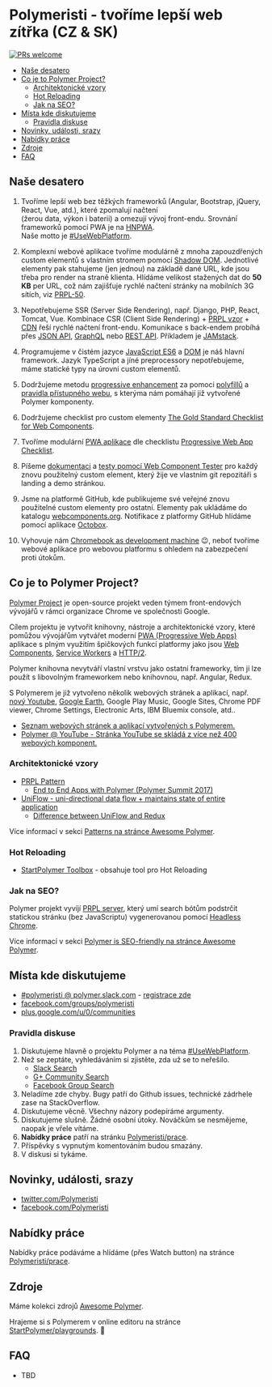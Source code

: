 # Polymeristi - tvoříme lepší web zítřka (CZ & SK)

[![PRs welcome](https://img.shields.io/badge/PRs-welcome-brightgreen.svg)](https://help.github.com/articles/about-pull-requests/)

- [Naše desatero](#naše-desatero)
- [Co je to Polymer Project?](#co-je-to-polymer-project)
  - [Architektonické vzory](#architektonické-vzory)
  - [Hot Reloading](#hot-reloading)
  - [Jak na SEO?](#jak-na-seo)
- [Místa kde diskutujeme](#místa-kde-diskutujeme)
  - [Pravidla diskuse](#pravidla-diskuse)
- [Novinky, události, srazy](#novinky-události-srazy)
- [Nabídky práce](#nabídky-práce)
- [Zdroje](#zdroje)
- [FAQ](#faq)

## Naše desatero

1. Tvoříme lepší web bez těžkých frameworků (Angular, Bootstrap, jQuery, React, Vue, atd.), které zpomalují načtení  
(žerou data, výkon i baterii) a omezují vývoj front-endu. Srovnání frameworků pomocí PWA je na [HNPWA](https://hnpwa.com).  
Naše motto je [#UseWebPlatform](https://github.com/UseWebPlatform/motto-UseWebPlatform).

2. Komplexní webové aplikace tvoříme modulárně z mnoha zapouzdřených custom elementů s vlastním stromem pomocí [Shadow DOM](https://meowni.ca/posts/shadow-dom/). Jednotlivé elementy pak stahujeme (jen jednou) na základě dané URL, kde jsou třeba pro render na straně klienta. Hlídáme velikost stažených dat do **50 KB** per URL, což nám zajišťuje rychlé načtení stránky na mobilních 3G sítích, viz [PRPL-50](https://github.com/UseWebPlatform/motto-UseWebPlatform#prpl-50).

3. Nepotřebujeme SSR (Server Side Rendering), např. Django, PHP, React, Tomcat, Vue. Kombinace CSR (Client Side Rendering) + [PRPL vzor](https://github.com/UseWebPlatform/motto-UseWebPlatform/blob/master/README.md#8-prpl-pattern) + [CDN](https://cs.wikipedia.org/wiki/Content_delivery_network) řeší rychlé načtení front-endu. Komunikace s back-endem probíhá přes [JSON API](http://jsonapi.org), [GraphQL](http://graphql.org) nebo [REST API](https://cs.wikipedia.org/wiki/Representational_State_Transfer). Příkladem je [JAMstack](https://jamstack.org).

4. Programujeme v čistém jazyce [JavaScript ES6](http://es6-features.org) a [DOM](https://en.wikipedia.org/wiki/Document_Object_Model) je náš hlavní framework. Jazyk TypeScript a jíné preprocessory nepotřebujeme, máme statické typy na úrovni custom elementů.

5. Dodržujeme metodu [progressive enhancement](https://www.zdrojak.cz/clanky/graceful-degradation-vs-progressive-enhancement/) za pomoci [polyfillů](https://www.polymer-project.org/2.0/docs/polyfills) a [pravidla přístupného webu](http://www.pravidla-pristupnosti.cz), s kterýma nám pomáhají již vytvořené Polymer komponenty.

6. Dodržujeme checklist pro custom elementy [The Gold Standard Checklist for Web Components](https://github.com/webcomponents/gold-standard/wiki).

7. Tvoříme modulární [PWA aplikace](https://github.com/UseWebPlatform/motto-UseWebPlatform#5-progressive-web-apps) dle checklistu [Progressive Web App Checklist](https://developers.google.com/web/progressive-web-apps/checklist). 

8. Píšeme [dokumentaci](https://www.polymer-project.org/2.0/docs/tools/documentation) a [testy pomocí Web Component Tester](https://www.polymer-project.org/2.0/docs/tools/tests) pro každý znovu použitelný custom element, který žije ve vlastním git repozitáři s landing a demo stránkou.

9. Jsme na platformě GitHub, kde publikujeme své veřejné znovu použitelné custom elementy pro ostatní. Elementy pak ukládáme do katalogu [webcomponents.org](https://www.webcomponents.org). Notifikace z platformy GitHub hlídáme pomocí aplikace [Octobox](https://octobox.io).

10. Vyhovuje nám [Chromebook as development machine](https://github.com/UseWebPlatform/chromebook) :wink:, neboť tvoříme webové aplikace pro webovou platformu s ohledem na zabezpečení proti útokům.

## Co je to Polymer Project?

[Polymer Project](https://github.com/UseWebPlatform/motto-UseWebPlatform#10-polymer-project) je open-source projekt veden týmem front-endových vývojářů v rámci organizace Chrome ve společnosti Google.

Cílem projektu je vytvořit knihovny, nástroje a architektonické vzory, které pomůžou vývojářům vytvářet moderní [PWA (Progressive Web Apps)](https://github.com/UseWebPlatform/motto-UseWebPlatform#5-progressive-web-apps) aplikace s plným využitím špičkových funkcí platformy jako jsou [Web Components](https://github.com/UseWebPlatform/motto-UseWebPlatform#2-web-components), [Service Workers](https://github.com/UseWebPlatform/motto-UseWebPlatform#4-service-workers-web-workers) a [HTTP/2](https://github.com/UseWebPlatform/motto-UseWebPlatform#3-http2--server-push--html-imports--es6-modules).

Polymer knihovna nevytváří vlastní vrstvu jako ostatní frameworky, tím ji lze použít s libovolným frameworkem nebo knihovnou, např. Angular, Redux.

S Polymerem je již vytvořeno několik webových stránek a aplikací, např. [nový Youtube](https://www.youtube.com/new), [Google Earth](https://www.google.com/earth/), Google Play Music, Google Sites, Chrome PDF viewer, Chrome Settings, Electronic Arts, IBM Bluemix console, atd..

- [Seznam webových stránek a aplikací vytvořených s Polymerem.](https://github.com/abdonrd/PolymerProjects)
- [Polymer @ YouTube - Stránka YouTube se skládá z více než 400 webových komponent.](https://www.youtube.com/watch?v=tNulrEbTQf8)

### Architektonické vzory

- [PRPL Pattern](https://www.polymer-project.org/2.0/toolbox/prpl)
  - [End to End Apps with Polymer (Polymer Summit 2017)](https://www.youtube.com/watch?v=0A-2BhEZiM4)
- [UniFlow - uni-directional data flow + maintains state of entire application](https://github.com/google/uniflow-polymer)
  - [Difference between UniFlow and Redux](https://github.com/google/uniflow-polymer/issues/9)

Více informací v sekci [Patterns na stránce Awesome Polymer](https://github.com/StartPolymer/awesome-polymer/blob/master/README.md#patterns).

### Hot Reloading

- [StartPolymer Toolbox](https://github.com/StartPolymer/toolbox) - obsahuje tool pro Hot Reloading

### Jak na SEO?

Polymer projekt vyvíjí [PRPL server](https://github.com/Polymer/prpl-server-node), který umí search bótům podstrčit statickou stránku (bez JavaScriptu) vygenerovanou pomocí [Headless Chrome](https://developers.google.com/web/updates/2017/04/headless-chrome).

Více informací v sekci [Polymer is SEO-friendly na stránce Awesome Polymer](https://github.com/StartPolymer/awesome-polymer#polymer-is-seo-friendly).

## Místa kde diskutujeme

- [#polymeristi @ polymer.slack.com](https://polymer.slack.com) - [registrace zde](https://polymer-slack.herokuapp.com)
- [facebook.com/groups/polymeristi](https://www.facebook.com/groups/polymeristi)
- [plus.google.com/u/0/communities](https://plus.google.com/u/0/communities/100749807415316706653)

### Pravidla diskuse

1. Diskutujeme hlavně o projektu Polymer a na téma [#UseWebPlatform](https://github.com/UseWebPlatform/motto-UseWebPlatform).
2. Než se zeptáte, vyhledáváním si zjistěte, zda už se to neřešilo.
   - [Slack Search](https://polymer.slack.com/messages/C790AMQKH/search/redux/)
   - [G+ Community Search](https://plus.google.com/u/0/communities/100749807415316706653/s/redux)
   - [Facebook Group Search](https://facebook.com/groups/polymeristi/search/?query=redux)
3. Neladíme zde chyby. Bugy patří do Github issues, technické zádrhele zase na StackOverflow.
4. Diskutujeme věcně. Všechny názory podepíráme argumenty.
5. Diskutujeme slušně. Žádné osobní útoky. Nováčkům se nesmějeme, naopak je vřele vítáme.
6. **Nabídky práce** patří na stránku [Polymeristi/prace](https://github.com/Polymeristi/prace).
7. Příspěvky s vypnutým komentováním budou smazány.
8. V diskusi si tykáme.

## Novinky, události, srazy

- [twitter.com/Polymeristi](https://twitter.com/Polymeristi)
- [facebook.com/Polymeristi](https://www.facebook.com/Polymeristi)

## Nabídky práce

Nabídky práce podáváme a hlídáme (přes Watch button) na stránce [Polymeristi/prace](https://github.com/Polymeristi/prace).

## Zdroje

Máme kolekci zdrojů [Awesome Polymer](https://github.com/StartPolymer/awesome-polymer).

Hrajeme si s Polymerem v online editoru na stránce [StartPolymer/playgrounds](https://github.com/StartPolymer/playgrounds). :eyes:

## FAQ

- TBD
